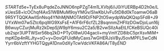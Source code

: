 $START$d5e+TyEx8uPqdeZoJNNO6npPZgT4m1LXVbj6/iJ0iYUERBp4D2h0e/LxUesS8+lcOChqf4AxS1WBMuM9oyYMGv/SIwKbUvFu5tD8d0kToamwO6aB9R5YTQQKAwIlSnNsq4YNhMjNMOTAt9D/FNP2tO5wydpWaQKQsp5Fd8+J9UYxWm07w5Ztc6pqWG9XsFsE+A1F6rF6cfZL2BsqnnmZHFllzDGwDjoLun16jB6wuyCZurjMuRz2kDepSjW9pY6msu2C2a5/B2vwSlIzAaEtLfCKeBSUQc40iub2spr3UPTWSxr56bq2kD+PTyOl8wU04gacli+myVmYZD8ibC5prXsvMiM+mpKDp4nRLJty+oO+y+DovQFUidMyCaxs7wGHERJsVByJ5ovMPFL5wCdNYyrr6bVzftYYHGTQgyA1Dnx0dXyTcwVdcVKFA86A/T8y$END$